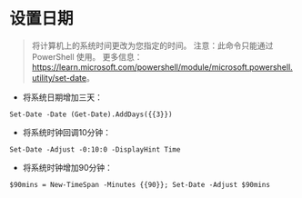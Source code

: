 # 设置日期

> 将计算机上的系统时间更改为您指定的时间。
> 注意：此命令只能通过 PowerShell 使用。
> 更多信息：<https://learn.microsoft.com/powershell/module/microsoft.powershell.utility/set-date>。

- 将系统日期增加三天：

`Set-Date -Date (Get-Date).AddDays({{3}})`

- 将系统时钟回调10分钟：

`Set-Date -Adjust -0:10:0 -DisplayHint Time`

- 将系统时钟增加90分钟：

`$90mins = New-TimeSpan -Minutes {{90}}; Set-Date -Adjust $90mins`